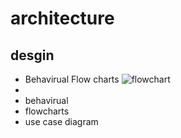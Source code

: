 # architecture

## desgin

* Behavirual Flow charts
![flowchart]()
* 
* behavirual
* flowcharts
* use case diagram

